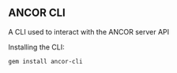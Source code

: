 ## ANCOR CLI

A CLI used to interact with the ANCOR server API

Installing the CLI:

```
gem install ancor-cli
```
